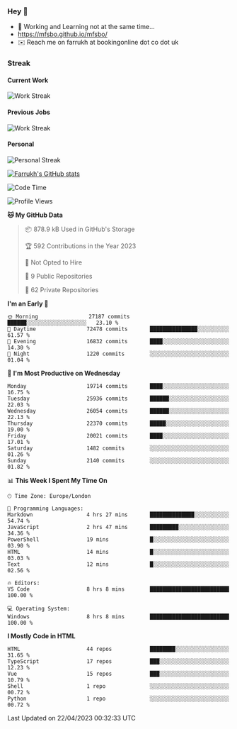 ### Hey 👋

- 🏃 Working and Learning not at the same time...
- https://mfsbo.github.io/mfsbo/
- ✉️ Reach me on farrukh at bookingonline dot co dot uk

### Streak
#### Current Work
![Work Streak](https://streak-stats.demolab.com/?user=mfsbo)
#### Previous Jobs
![Work Streak](https://streak-stats.demolab.com/?user=farrukhcw)
#### Personal
![Personal Streak](https://streak-stats.demolab.com/?user=farrukhsubhani)

[![Farrukh's GitHub stats](https://github-readme-stats.vercel.app/api?username=mfsbo&hide=stars&count_private=true)](https://github.com/mfsbo/)

<!--START_SECTION:waka-->
![Code Time](http://img.shields.io/badge/Code%20Time-259%20hrs%2035%20mins-blue)

![Profile Views](http://img.shields.io/badge/Profile%20Views-4-blue)

**🐱 My GitHub Data** 

> 📦 878.9 kB Used in GitHub's Storage 
 > 
> 🏆 592 Contributions in the Year 2023
 > 
> 🚫 Not Opted to Hire
 > 
> 📜 9 Public Repositories 
 > 
> 🔑 62 Private Repositories 
 > 
**I'm an Early 🐤** 

```text
🌞 Morning                27187 commits       ██████░░░░░░░░░░░░░░░░░░░   23.10 % 
🌆 Daytime                72478 commits       ███████████████░░░░░░░░░░   61.57 % 
🌃 Evening                16832 commits       ████░░░░░░░░░░░░░░░░░░░░░   14.30 % 
🌙 Night                  1220 commits        ░░░░░░░░░░░░░░░░░░░░░░░░░   01.04 % 
```
📅 **I'm Most Productive on Wednesday** 

```text
Monday                   19714 commits       ████░░░░░░░░░░░░░░░░░░░░░   16.75 % 
Tuesday                  25936 commits       ██████░░░░░░░░░░░░░░░░░░░   22.03 % 
Wednesday                26054 commits       ██████░░░░░░░░░░░░░░░░░░░   22.13 % 
Thursday                 22370 commits       █████░░░░░░░░░░░░░░░░░░░░   19.00 % 
Friday                   20021 commits       ████░░░░░░░░░░░░░░░░░░░░░   17.01 % 
Saturday                 1482 commits        ░░░░░░░░░░░░░░░░░░░░░░░░░   01.26 % 
Sunday                   2140 commits        ░░░░░░░░░░░░░░░░░░░░░░░░░   01.82 % 
```


📊 **This Week I Spent My Time On** 

```text
🕑︎ Time Zone: Europe/London

💬 Programming Languages: 
Markdown                 4 hrs 27 mins       ██████████████░░░░░░░░░░░   54.74 % 
JavaScript               2 hrs 47 mins       █████████░░░░░░░░░░░░░░░░   34.36 % 
PowerShell               19 mins             █░░░░░░░░░░░░░░░░░░░░░░░░   03.90 % 
HTML                     14 mins             █░░░░░░░░░░░░░░░░░░░░░░░░   03.03 % 
Text                     12 mins             █░░░░░░░░░░░░░░░░░░░░░░░░   02.56 % 

🔥 Editors: 
VS Code                  8 hrs 8 mins        █████████████████████████   100.00 % 

💻 Operating System: 
Windows                  8 hrs 8 mins        █████████████████████████   100.00 % 
```

**I Mostly Code in HTML** 

```text
HTML                     44 repos            ████████░░░░░░░░░░░░░░░░░   31.65 % 
TypeScript               17 repos            ███░░░░░░░░░░░░░░░░░░░░░░   12.23 % 
Vue                      15 repos            ███░░░░░░░░░░░░░░░░░░░░░░   10.79 % 
Shell                    1 repo              ░░░░░░░░░░░░░░░░░░░░░░░░░   00.72 % 
Python                   1 repo              ░░░░░░░░░░░░░░░░░░░░░░░░░   00.72 % 
```




 Last Updated on 22/04/2023 00:32:33 UTC
<!--END_SECTION:waka-->
<!--
**mfsbo/mfsbo** is a ✨ _special_ ✨ repository because its `README.md` (this file) appears on your GitHub profile.

Here are some ideas to get you started:

- 🔭 I’m currently working on ...
- 🌱 I’m currently learning ...
- 👯 I’m looking to collaborate on ...
- 🤔 I’m looking for help with ...
- 💬 Ask me about ...
- 📫 How to reach me: ...
- 😄 Pronouns: ...
- ⚡ Fun fact: ...
-->
